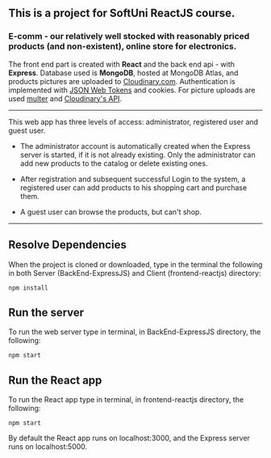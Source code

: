 ## This is a project for SoftUni ReactJS course.

### E-comm - our relatively well stocked with reasonably priced products (and non-existent), online store for electronics.

The front end part is created with <b>React</b> and the back end api - with <b>Express</b>.
Database used is <b>MongoDB</b>, hosted at MongoDB Atlas, and products pictures are uploaded to <a href="https://cloudinary.com/">Cloudinary.com</a>.
Authentication is implemented with <a href="https://jwt.io/">JSON Web Tokens</a> and cookies.
For picture uploads are used <a href="https://www.npmjs.com/package/multer">multer</a> and <a href="https://www.npmjs.com/package/cloudinary">Cloudinary's API</a>.

---
This web app has three levels of access: administrator, registered user and guest user.

- The administrator account is automatically created when the Express server is started, if it is not already existing. Only the administrator can add new products to the catalog or delete existing ones.

- After registration and subsequent successful Login to the system, a registered user can add products to his shopping cart and purchase them.

- A guest user can browse the products, but can't shop.
---
## Resolve Dependencies
When the project is cloned or downloaded, type in the terminal the following in both Server (BackEnd-ExpressJS) and Client (frontend-reactjs) directory:
```
npm install
```
## Run the server
To run the web server type in terminal, in BackEnd-ExpressJS directory, the following:
```
npm start
```
## Run the React app
To run the React app type in terminal, in frontend-reactjs directory, the following:
```
npm start
```
By default the React app runs on localhost:3000, and the Express server runs on localhost:5000.
